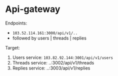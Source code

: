 # Api-gateway

Endpoints:

- `103.52.114.161:3000/api/v1/..`
- followed by users | threads | replies

Target:

1. Users service: `103.82.92.144:3001/api/v1/users`
2. Threads service: ..:3002/api/v1/threads
3. Replies service: ..:3003/api/v1/replies
